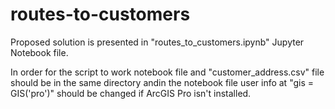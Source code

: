 # routes-to-customers

Proposed solution is presented in "routes_to_customers.ipynb" Jupyter Notebook file.

In order for the script to work notebook file and "customer_address.csv" file should be in the same directory andin the notebook file user info at "gis = GIS('pro')" should be changed if ArcGIS Pro isn't installed.
